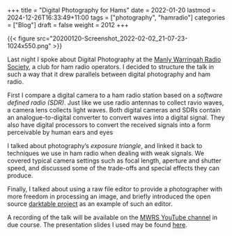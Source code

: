 +++
title = "Digital Photography for Hams"
date = 2022-01-20
lastmod = 2024-12-26T16:33:49+11:00
tags = ["photography", "hamradio"]
categories = ["Blog"]
draft = false
weight = 2012
+++

{{< figure src="20200120-Screenshot_2022-02-02_21-07-23-1024x550.png" >}}

Last night I spoke about Digital Photography at the [Manly Warringah Radio Society](https://www.mwrs.org.au/), a club for ham radio operators. I decided to structure the talk in such a way that it drew parallels between digital photography and ham radio.

First I compare a digital camera to a ham radio station based on a _software defined radio (SDR)_. Just like we use radio antennas to collect ravio waves, a camera lens collects light waves. Both digital cameras and SDRs contain an analogue-to-digital converter to convert waves into a digital signal. They also have digital processors to convert the received signals into a form perceivable by human ears and eyes

I talked about photography’s _exposure triangle_, and linked it back to techniques we use in ham radio when dealing with weak signals. We covered typical camera settings such as focal length, aperture and shutter speed, and discussed some of the trade-offs and special effects they can produce.

Finally, I talked about using a raw file editor to provide a photographer with more freedom in processing an image, and briefly introduced the open source [darktable project](https://www.darktable.org/) as an example of such an editor.

A recording of the talk will be available on the [MWRS YouTube channel](https://www.youtube.com/user/VK2MB) in due course. The presentation slides I used may be found [here](20220120-photography_for_hams.pdf).
